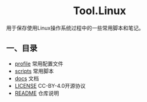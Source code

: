 # <h1 align="center">Tool.Linux</h1>
用于保存使用Linux操作系统过程中的一些常用脚本和笔记。

## 一、目录 

* [profile](./profile) 常用配置文件
* [scripts](./scripts) 常用脚本
* [docs](./docs) 文档
* [LICENSE](./LICENSE) CC-BY-4.0开源协议
* [README](./README.md) 仓库说明